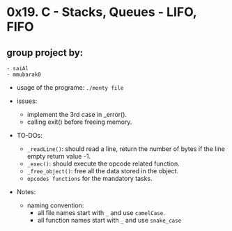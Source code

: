 # 0x19. C - Stacks, Queues - LIFO, FIFO
## group project by:
	- saiAl
	- mmubarak0

- usage of the programe: `./monty file`

- issues:
	- implement the 3rd case in _error().
	- calling exit() before freeing memory.

- TO-DOs:
	- `_readLine()`:
		should read a line, return the number of bytes
		if the line empty return value -1.
	- `_exec()`:
		should execute the opcode related function.
	- `_free_object()`:
		free all the data stored in the object.
	- `opcodes functions` for the mandatory tasks.

- Notes:
	- naming convention:
		- all file names start with `_` and use `camelCase`.
		- all function names start with `_` and use `snake_case`
